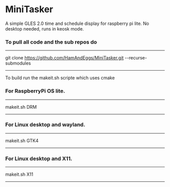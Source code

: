 # MiniTasker
A simple GLES 2.0 time and schedule display for raspberry pi lite. No desktop needed, runs in keosk mode.

### To pull all code and the sub repos do
***
git clone https://github.com/HamAndEggs/MiniTasker.git --recurse-submodules
***

To build run the makeit.sh scripte which uses cmake

### For RaspberryPi OS lite.
***
makeit.sh DRM
***

### For Linux desktop and wayland.
***
makeit.sh GTK4
***

### For Linux desktop and X11.
***
makeit.sh X11
***
